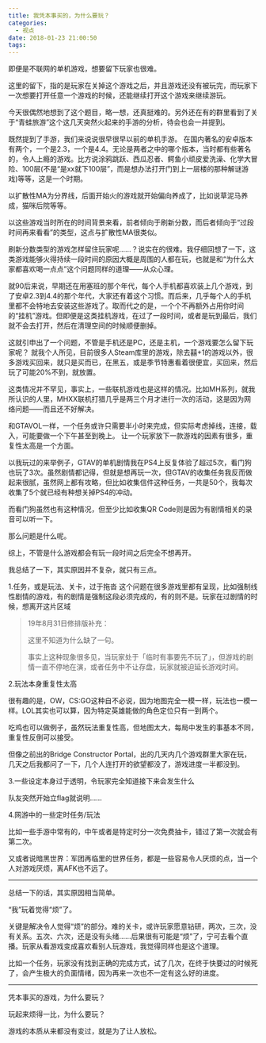 ```yaml
---
title: 我凭本事买的，为什么要玩？
categories:
  - 视点
date: 2018-01-23 21:00:50
tags:
---
```


即便是不联网的单机游戏，想要留下玩家也很难。

这里的留下，指的是玩家在关掉这个游戏之后，并且游戏还没有被玩完，而玩家下一次想要打开任意一个游戏的时候，还能继续打开这个游戏来继续游玩。

今天很偶然地想到了这个题目，略一想，还真挺难的。另外还在有的群里看到了关于“青蛙旅游”这个这几天突然火起来的手游的分析，待会也会一并提到。

既然提到了手游，我们来说说很早很早以前的单机手游。 在国内著名的安卓版本有两个，一个是2.3，一个是4.4。无论是两者之中的哪个版本，当时都有些著名的，令人上瘾的游戏。比方说涂鸦跳跃、西瓜忍者、鳄鱼小顽皮爱洗澡、化学大冒险、100层(不是“是xx就下100层”，而是想办法打开门到上一层楼的那种解谜游戏)等等，这是一个时期。

以扩散性MA为分界线，后面开始火的游戏就开始偏向养成了，比如说草泥马养成，猫咪后院等等。

以这些游戏当时所在的时间背景来看，前者倾向于刷新分数，而后者倾向于“过段时间再来看看”的类型，这点与扩散性MA很类似。

刷新分数类型的游戏怎样留住玩家呢……？说实在的很难。我仔细回想了一下，这类游戏能够火得持续一段时间的原因大概是周围的人都在玩，也就是和“为什么大家都喜欢喝一点点”这个问题同样的道理——从众心理。

就90后来说，早期还在用塞班的那个年代，每个人手机都喜欢装上几个游戏，到了安卓2.3到4.4的那个年代，大家还有着这个习惯。而后来，几乎每个人的手机里都不会特地去安装这些游戏了。取而代之的是，一个个不再额外占用你时间的“挂机”游戏。但即便是这类挂机游戏，在过了一段时间，或者是玩到最后，我们就不会去打开，然后在清理空间的时候顺便删掉。

这就引申出了一个问题，不管是手机还是PC，还是主机，一个游戏要怎么留下玩家呢？ 就我个人所见，目前很多人Steam库里的游戏，除去囍+1的游戏以外，很多游戏买回来，就只是买而已，在黑五，或是季节特惠看着很便宜，买回来，然后玩了可能20%不到，就放置。

这类情况并不罕见，事实上，一些联机游戏也是这样的情况。比如MH系列，就我所认识的人里，MHXX联机打猎几乎是两三个月才进行一次的活动，这是因为网络问题——而且还不好解决。

和GTAVOL一样，一个任务或许只需要半小时来完成，但实际考虑掉线，连接，载入，可能要做一个下午甚至到晚上。 让一个玩家放下一款游戏的因素有很多，重复性太高是一个方面。

以我玩过的来举例子，GTAV的单机剧情我在PS4上反复体验了超过5次，看门狗也玩了3次。虽然剧情都记得，但就是想再玩一次，但GTAV的收集任务我反而做起来很腻，虽然网上都有攻略，但比如收集信件这种任务，一共是50个，我每次收集了5个就已经有种想关掉PS4的冲动。

而看门狗虽然也有这种情况，但至少比如收集QR Code则是因为有剧情相关的录音可以听一下。

那么问题是什么呢。

综上，不管是什么游戏都会有玩一段时间之后完全不想再开。

我总结了一下，其实原因并不复杂，就只有三点。

1.任务，或是玩法、关卡，过于拖沓 这个问题在很多游戏里都有呈现，比如强制线性剧情的游戏，有的剧情是强制这段必须完成的，有的则不是。玩家在过剧情的时候，想离开这片区域

> 19年8月31日修排版补充：
>
> 这里不知道为什么缺了一句。
>
> 事实上这种现象很多见，当玩家处于「临时有事要先不玩了」，但游戏的剧情一直不停地在演，或者任务中不让存盘，玩家就被迫延长游戏时间。

2.玩法本身重复性太高

很有趣的是，OW，CS:GO这种自不必说，因为地图完全一模一样，玩法也一模一样。LOL其实也可以算，因为特定英雄能做的角色定位只有一到两个。

吃鸡也可以做例子，虽然玩法重复性高，但地图太大，每局中发生的事基本不同，重复性反倒可以接受。

但像之前出的Bridge Constructor Portal，出的几天内几个游戏群里大家在玩，几天之后我都问了一下，几个人连打开的欲望都没了，游戏进度一半都没到。

3.一些设定本身过于透明，令玩家完全知道接下来会发生什么

队友突然开始立flag就说明……

4.网游中的一些定时任务/玩法

比如一些手游中常有的，中午或者是特定时分一次免费抽卡，错过了第一次就会有第二次。

又或者说暗黑世界：军团再临里的世界任务，都是一些容易令人厌烦的点，当一个人对游戏厌烦，离AFK也不远了。

* * *

总结一下的话，其实原因相当简单。

“我”玩着觉得“烦”了。

关键是解决令人觉得“烦”的部分。难的关卡，或许玩家愿意钻研，两次，三次，没有关系。五次、六次，还是没有头绪……后果很有可能是“烦”了，宁可去看个直播。玩家从看游戏变成喜欢看别人玩游戏，我觉得同样也是这个道理。

比如一个任务，玩家没有找到正确的完成方式，试了几次，在终于快要过的时候死了，会产生极大的负面情绪，因为再来一次也不一定有这么好的进度。

* * *

凭本事买的游戏，为什么要玩？

玩起来烦得一比，为什么要玩？

游戏的本质从来都没有变过，就是为了让人放松。